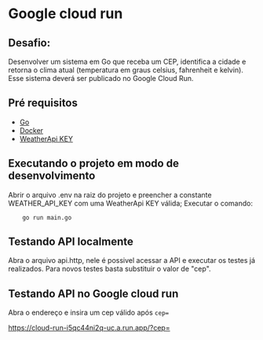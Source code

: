 # Google cloud run

## Desafio:
Desenvolver um sistema em Go que receba um CEP, identifica a cidade e retorna o clima atual 
(temperatura em graus celsius, fahrenheit e kelvin). Esse sistema deverá ser publicado no Google Cloud Run.

## Pré requisitos
- [Go](https://golang.org/doc/install)
- [Docker](https://www.docker.com/get-started)
- [WeatherApi KEY](https://www.weatherapi.com)


## Executando o projeto em modo de desenvolvimento

Abrir o arquivo .env na raiz do projeto e preencher a constante WEATHER_API_KEY com uma WeatherApi KEY válida;
Executar o comando:
```shell
    go run main.go
``` 

## Testando API localmente

Abra o arquivo api.http, nele é possivel acessar a API e executar os testes já realizados. Para novos testes basta substituir o valor de "cep".

## Testando API no Google cloud run

Abra o endereço e insira um cep válido após `cep=`

https://cloud-run-i5qc44ni2q-uc.a.run.app/?cep=
